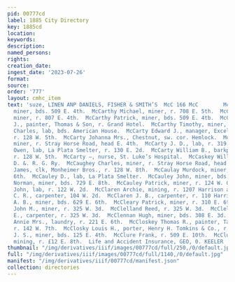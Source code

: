 ```yaml
---
pid: 00777cd
label: 1885 City Directory
key: 1885cd
location: 
keywords: 
description: 
named_persons: 
rights: 
creation_date: 
ingest_date: '2023-07-26'
format: 
source: 
order: '777'
layout: cmhc_item
text: 'suze, LINEN ANP DANIELS, FISHER & SMITH’S  McC 166 McC        McCarthy Matthew,
  miner, bds. 509 E. 4th.  McCarthy Michael, miner, r. 708 E. 5th.  McCarthy Murty,
  miner, r. 807 E. 4th.  McCarthy Patrick, miner, bds. 509 E. 4tb.  McCarthy Robert
  J., painter, Thomas & Son, r. Grand Hotel.  McCarthy Timothy, miner, r. 203 W. 7th.  McCarty
  Charles, lab, bds. American House.  McCarty Edward J., manager, Excelsior Iron Works,
  r. 128 W. 5th.  McCarty Johanna Mrs., Chestnut, sw. cor. Hemlock.  McCarty John,
  miner, r. Stray Horse Road, head E. 4th.  McCarty J. D., lab, r. 319 W. Chestnut.  McCarty
  Owen, lab, La Plata Smelter, r. 130 E. 2d.  McCarty William B., barkpr, G. Janowitz,
  r. 128 W. 5th.  McCarty —, nurse, St. Luke’s Hospital.  McCaskey William, carpenter,
  D. &. R. G. Ry.  McCaughey Charles, miner, r. Stray Horse Road, head E. 4th.  McCaughey
  James, clk, Monheimer Bros., r. 128 W. 8th.  McCaulay Murdock, miner, bds. 422 E.
  6th.  McCauley D., lab, La Plata Smelter.  McCauley John, miner, bds. 729 E. 8th.  McCauley
  Norman, miner, bds. 729 E. 8th.  McCauley Patrick, miner, r. 124 W. Chestnut.  MecCiver
  John, lab, r. 122 W. 2d.  McClaren Archie, mining, r. 1207 Harrison av.  McClaren
  C. R., carpenter, 104 W. 2d.  McClaren J. B., carpenter, r. 110 Harrison av.  McClary
  A. B., miner, bds. 629 E. 6th.  McCleary Patrick, miner, r. 310 E. 6th.  McClelland
  John M., miner, r. 325 W. 3d.  McClelland Reed, r. 325 W. 3d.  McClelland William
  E., carpenter, r. 325 W. 3d.  McClennan Hugh, miner, bds. 308 E. 3d.  McCloskey
  Annie Mrs., laundry, r. 221 E. 6th.  McCloskey Thomas R., painter, Taylor & Allen,
  r. 142 W. 7th.  McClosky Louis H., porter, Henry H. Tomkins & Co., r. 103 E. 7th.  McClung
  J. S., miner, bds. 125 E. 4th.  McClure Frank, r. 509 E. 10th.  McClure Thomas,
  mining, r. £12 E. 8th.  Life and Accident Insurance, GEO, 0. KEELER '
thumbnail: "/img/derivatives/iiif/images/00777cd/full/250,/0/default.jpg"
full: "/img/derivatives/iiif/images/00777cd/full/1140,/0/default.jpg"
manifest: "/img/derivatives/iiif/00777cd/manifest.json"
collection: directories
---
```

